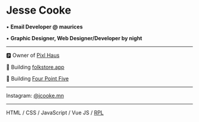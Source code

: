 # Jesse Cooke

:black_small_square: **Email Developer @ maurices**

:black_small_square: **Graphic Designer, Web Designer/Developer by night**

***

:parking: Owner of [Pixl Haus](https://www.instagram.com/pixlhaus.design/)

:iphone: Building [folkstore.app](https://www.folkstore.app/)

:memo: Building [Four Point Five](https://fourpointfive.netlify.app/)

***

Instagram: [@jcooke.mn](https://www.instagram.com/jcooke.mn/)

***

HTML / CSS / JavaScript / Vue JS / [RPL](https://github.com/jessecookedesign/rpl)

